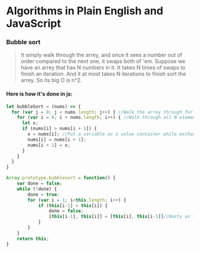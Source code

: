 # Algorithms in Plain English and JavaScript<br>
### Bubble sort<br>
>It simply walk through the arrey, and once it sees a number out of order compared to the next one, it swaps both of 'em. Suppose we have an arrey that has N numbers in it. It takes N times of swaps to finish an iteration. And it at most takes N iterations to finish sort the arrey. So its big O is n^2.
#### Here is how it's done in js:
```js
let bubbleSort = (nums) => {
  for (var j = 0; j < nums.length; j++) { //Walk the arrey through for N times. 
    for (var i = 0; i < nums.length; i++) { //Walk through all N elements of the arrey.
      let x;
      if (nums[i] > nums[i + 1]) {
        x = nums[i]; //Put a variable as a value container while exchanging.
        nums[i] = nums[i + 1];
        nums[i + 1] = x;
      }
    }
  }
}
```
```js
Array.prototype.bubblesort = function() {
    var done = false;
    while (!done) {
        done = true;
        for (var i = 1; i<this.length; i++) {
            if (this[i-1] > this[i]) {
                done = false;
                [this[i-1], this[i]] = [this[i], this[i-1]]//Nasty as fuck💀!
            }
        }
    }
    return this;
}
```
